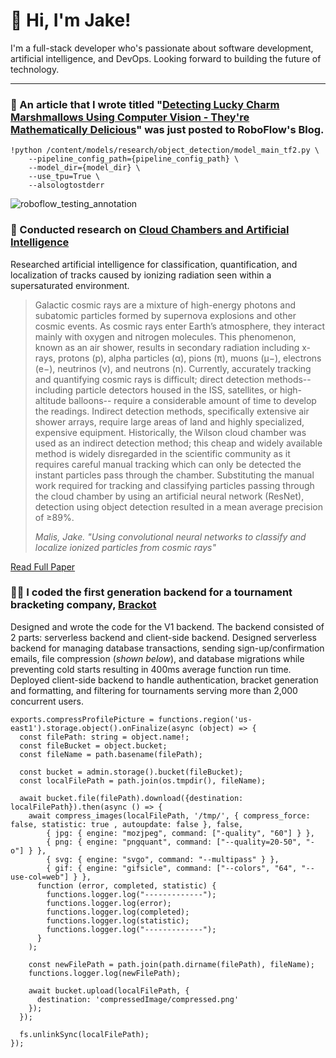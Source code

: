 # 👋 Hi, I'm Jake!

I'm a full-stack developer who's passionate about software development, artificial intelligence, and DevOps. Looking forward to building the future of technology.

<hr/>

### 🤖 An article that I wrote titled "[Detecting Lucky Charm Marshmallows Using Computer Vision - They're Mathematically Delicious](https://blog.roboflow.com/object-detection-food-manufacturing/)" was just posted to RoboFlow's Blog.

```
!python /content/models/research/object_detection/model_main_tf2.py \
    --pipeline_config_path={pipeline_config_path} \
    --model_dir={model_dir} \
    --use_tpu=True \
    --alsologtostderr
```

![roboflow_testing_annotation](https://user-images.githubusercontent.com/18268912/172263869-8583168a-8fd3-49df-b9cb-a8271d14c88f.jpg)

### 🔭 Conducted research on [Cloud Chambers and Artificial Intelligence](https://github.com/JakeMalis/Cloud-Chamber)
Researched artificial intelligence for classification, quantification, and localization of tracks caused by ionizing radiation seen within a supersaturated environment.

> Galactic cosmic rays are a mixture of high-energy photons and subatomic particles formed by supernova explosions and other cosmic events. As cosmic rays enter Earth’s atmosphere, they interact mainly with oxygen and nitrogen molecules. This phenomenon, known as an air shower, results in secondary radiation including x-rays, protons (p), alpha particles (α), pions (π), muons (μ−), electrons (e−), neutrinos (ν), and neutrons (n). Currently, accurately tracking and quantifying cosmic rays is difficult; direct detection methods--including particle detectors housed in the ISS, satellites, or high-altitude balloons-- require a considerable amount of time to develop the readings. Indirect detection methods, specifically extensive air shower arrays, require large areas of land and highly specialized, expensive equipment. Historically, the Wilson cloud chamber was used as an indirect detection method; this cheap and widely available method is widely disregarded in the scientific community as it requires careful manual tracking which can only be detected the instant particles pass through the chamber. Substituting the manual work required for tracking and classifying particles passing through the cloud chamber by using an artificial neural network (ResNet), detection using object detection resulted in a mean average precision of ≥89%.
> 
>  _Malis, Jake. "Using convolutional neural networks to classify and localize ionized particles from cosmic rays"_

[Read Full Paper](https://github.com/JakeMalis/CloudChamber/blob/main/cosmic%20rays%2C%20cnns%2C%20cloud%20chamber.pdf)

### 🧑‍💻 I coded the first generation backend for a tournament bracketing company, [Brackot](https://www.brackot.com)

Designed and wrote the code for the V1 backend. The backend consisted of 2 parts: serverless backend and client-side backend. Designed serverless backend for managing database transactions, sending sign-up/confirmation emails, file compression (_shown below_), and database migrations while preventing cold starts resulting in 400ms average function run time. Deployed client-side backend to handle authentication, bracket generation and formatting, and filtering for tournaments serving more than 2,000 concurrent users.

```
exports.compressProfilePicture = functions.region('us-east1').storage.object().onFinalize(async (object) => {
  const filePath: string = object.name!;
  const fileBucket = object.bucket;
  const fileName = path.basename(filePath);

  const bucket = admin.storage().bucket(fileBucket);
  const localFilePath = path.join(os.tmpdir(), fileName);

  await bucket.file(filePath).download({destination: localFilePath}).then(async () => {
    await compress_images(localFilePath, '/tmp/', { compress_force: false, statistic: true , autoupdate: false }, false,
        { jpg: { engine: "mozjpeg", command: ["-quality", "60"] } },
        { png: { engine: "pngquant", command: ["--quality=20-50", "-o"] } },
        { svg: { engine: "svgo", command: "--multipass" } },
        { gif: { engine: "gifsicle", command: ["--colors", "64", "--use-col=web"] } },
      function (error, completed, statistic) {
        functions.logger.log("-------------");
        functions.logger.log(error);
        functions.logger.log(completed);
        functions.logger.log(statistic);
        functions.logger.log("-------------");
      }
    );

    const newFilePath = path.join(path.dirname(filePath), fileName);
    functions.logger.log(newFilePath);

    await bucket.upload(localFilePath, {
      destination: 'compressedImage/compressed.png'
    });
  });

  fs.unlinkSync(localFilePath);
});
```
